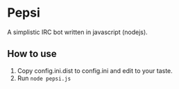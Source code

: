 Pepsi
=====

A simplistic IRC bot written in javascript (nodejs).


How to use
----------

1. Copy config.ini.dist to config.ini and edit to your taste.
1. Run `node pepsi.js`
